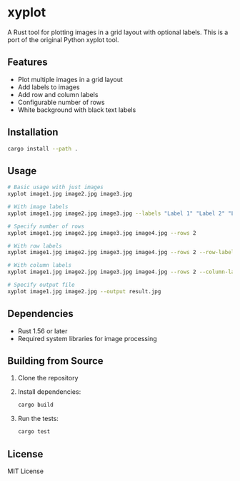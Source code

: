 # xyplot

A Rust tool for plotting images in a grid layout with optional labels. This is a port of the original Python xyplot tool.

## Features

- Plot multiple images in a grid layout
- Add labels to images
- Add row and column labels
- Configurable number of rows
- White background with black text labels

## Installation

```bash
cargo install --path .
```

## Usage

```bash
# Basic usage with just images
xyplot image1.jpg image2.jpg image3.jpg

# With image labels
xyplot image1.jpg image2.jpg image3.jpg --labels "Label 1" "Label 2" "Label 3"

# Specify number of rows
xyplot image1.jpg image2.jpg image3.jpg image4.jpg --rows 2

# With row labels
xyplot image1.jpg image2.jpg image3.jpg image4.jpg --rows 2 --row-labels "Row 1" "Row 2"

# With column labels
xyplot image1.jpg image2.jpg image3.jpg image4.jpg --rows 2 --column-labels "Col 1" "Col 2"

# Specify output file
xyplot image1.jpg image2.jpg --output result.jpg
```

## Dependencies

- Rust 1.56 or later
- Required system libraries for image processing

## Building from Source

1. Clone the repository
2. Install dependencies:

   ```bash
   cargo build
   ```

3. Run the tests:

   ```bash
   cargo test
   ```

## License

MIT License
